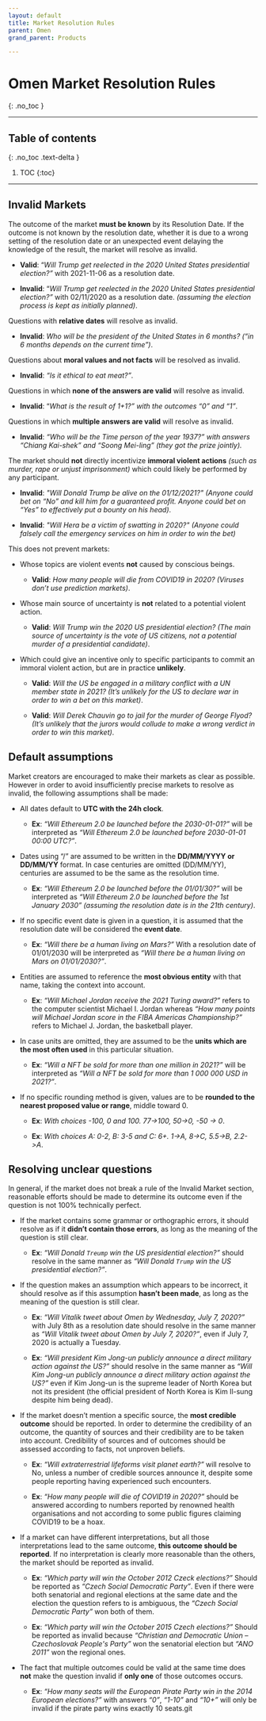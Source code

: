 ```yaml
---
layout: default
title: Market Resolution Rules
parent: Omen
grand_parent: Products

---
```


# Omen Market Resolution Rules
{: .no_toc }

___

## Table of contents
{: .no_toc .text-delta }

1. TOC
{:toc}

---

## Invalid Markets 

The outcome of the market **must be known** by its Resolution Date. If the outcome is not known by the resolution date, whether it is due to a wrong setting of the resolution date or an unexpected event delaying the knowledge of the result, the market will resolve as invalid. 
- **Valid**: “*Will Trump get reelected in the 2020 United States presidential election?”* with 2021-11-06 as a resolution date. 

- **Invalid**: “*Will Trump get reelected in the 2020 United States presidential election?”* with 02/11/2020 as a resolution date. *(assuming the election process is kept as initially planned)*.

Questions with **relative dates** will resolve as invalid. 

- **Invalid**: *Who will be the president of the United States in 6 months? (“in 6 months depends on the current time”)*. 

Questions about **moral values and not facts** will be resolved as invalid. 

- **Invalid**: *“Is it ethical to eat meat?”*. 

Questions in which **none of the answers are valid** will resolve as invalid. 

- **Invalid**: “*What is the result of 1+1?” with the outcomes “0” and “1”*. 

Questions in which **multiple answers are valid** will resolve as invalid. 

- **Invalid**: *“Who will be the Time person of the year 1937?” with answers “Chiang Kai-shek” and “Soong Mei-ling” (they got the prize jointly).* 

The market should **not** directly incentivize **immoral violent actions** *(such as murder, rape or unjust imprisonment)* which could likely be performed by any participant. 

- **Invalid**: *"Will Donald Trump be alive on the 01/12/2021?" (Anyone could bet on “No” and kill him for a guaranteed profit. Anyone could bet on “Yes” to effectively put a bounty on his head)*. 

- **Invalid**: *"Will Hera be a victim of swatting in 2020?" (Anyone could falsely call the emergency services on him in order to win the bet)* 

This does not prevent markets: 

 - Whose topics are violent events **not** caused by conscious beings. 
 
    - **Valid**: *How many people will die from COVID19 in 2020? (Viruses don’t use prediction markets)*. 

  - Whose main source of uncertainty is **not** related to a potential violent action. 
  
      -  **Valid**: *Will Trump win the 2020 US presidential election? (The main source of uncertainty is the vote of US citizens, not a potential murder of a presidential candidate)*. 

  - Which could give an incentive only to specific participants to commit an immoral violent action, but are in practice **unlikely**. 
  
      -  **Valid**: *Will the US be engaged in a military conflict with a UN member state in 2021? (It’s unlikely for the US to declare war in order to win a bet on this market)*. 
      
    -   **Valid**: *Will Derek Chauvin go to jail for the murder of George Flyod? (It’s unlikely that the jurors would collude to make a wrong verdict in order to win this market)*. 

## Default assumptions 

Market creators are encouraged to make their markets as clear as possible. However in order to avoid insufficiently precise markets to resolve as invalid, the following assumptions shall be made: 

- All dates default to **UTC with the 24h clock**. 
    - **Ex**: *“Will Ethereum 2.0 be launched before the 2030-01-01?”* will be interpreted as *“Will Ethereum 2.0 be launched before 2030-01-01 00:00 UTC?”*. 

- Dates using “/” are assumed to be written in the **DD/MM/YYYY or DD/MM/YY** format. In case centuries are omitted (DD/MM/YY), centuries are assumed to be the same as the resolution time. 
    - **Ex**: *“Will Ethereum 2.0 be launched before the 01/01/30?”* will be interpreted as *“Will Ethereum 2.0 be launched before the 1st January 2030” (assuming the resolution date is in the 21th century)*. 

- If no specific event date is given in a question, it is assumed that the resolution date will be considered the **event date**. 
    - **Ex**: *“Will there be a human living on Mars?”* With a resolution date of 01/01/2030 will be interpreted as *“Will there be a human living on Mars on 01/01/2030?”*. 

- Entities are assumed to reference the **most obvious entity** with that name, taking the context into account. 
    - **Ex**: *“Will Michael Jordan receive the 2021 Turing award?”* refers to the computer scientist Michael I. Jordan whereas *“How many points will Michael Jordan score in the FIBA Americas Championship?”* refers to Michael J. Jordan, the basketball player. 

- In case units are omitted, they are assumed to be the **units which are the most often used** in this particular situation. 
  - **Ex**: *“Will a NFT be sold for more than one million in 2021?”* will be interpreted as *“Will a NFT be sold for more than 1 000 000 USD in 2021?”*. 

- If no specific rounding method is given, values are to be **rounded to the nearest proposed value or range**, middle toward 0. 
    - **Ex**: *With choices -100, 0 and 100. 77->100, 50->0, -50 -> 0*. 
    
    - **Ex**: *With choices A: 0-2, B: 3-5 and C: 6+. 1->A, 8->C, 5.5->B, 2.2->A*. 

## Resolving unclear questions 

In general, if the market does not break a rule of the Invalid Market section, reasonable efforts should be made to determine its outcome even if the question is not 100% technically perfect. 

- If the market contains some grammar or orthographic errors, it should resolve as if it **didn’t contain those errors**, as long as the meaning of the question is still clear. 
    - **Ex**: *“Will Donald `Treump` win the US presidential election?”* should resolve in the same manner as *“Will Donald `Trump` win the US presidential election?”*. 

- If the question makes an assumption which appears to be incorrect, it should resolve as if this assumption **hasn’t been made**, as long as the meaning of the question is still clear. 
    - **Ex**: *“Will Vitalik tweet about Omen by Wednesday, July 7, 2020?”* with July 8th as a resolution date should resolve in the same manner as *“Will Vitalik tweet about Omen by July 7, 2020?”*, even if July 7, 2020 is actually a Tuesday. 
    
    - **Ex**: *“Will president Kim Jong-un publicly announce a direct military action against the US?”* should resolve in the same manner as *“Will Kim Jong-un publicly announce a direct military action against the US?”* even if Kim Jong-un is the supreme leader of North Korea but not its president (the official president of North Korea is Kim Il-sung despite him being dead). 

- If the market doesn’t mention a specific source, the **most credible outcome** should be reported. In order to determine the credibility of an outcome, the quantity of sources and their credibility are to be taken into account. Credibility of sources and of outcomes should be assessed according to facts, not unproven beliefs. 

  - **Ex**: *“Will extraterrestrial lifeforms visit planet earth?”* will resolve to No, unless a number of credible sources announce it, despite some people reporting having experienced such encounters.   
    
  - **Ex**: *“How many people will die of COVID19 in 2020?”* should be answered according to numbers reported by renowned health organisations and not according to some public figures claiming COVID19 to be a hoax. 

- If a market can have different interpretations, but all those interpretations lead to the same outcome, **this outcome should be reported**. If no interpretation is clearly more reasonable than the others, the market should be reported as invalid. 

    - **Ex**: *“Which party will win the October 2012 Czeck elections?”* Should be reported as *“Czech Social Democratic Party”*. Even if there were both senatorial and regional elections at the same date and the election the question refers to is ambiguous, the *“Czech Social Democratic Party”* won both of them. 

    - **Ex**: *“Which party will win the October 2015 Czech elections?”* Should be reported as invalid because *“Christian and Democratic Union – Czechoslovak People's Party”* won the senatorial election but *“ANO 2011”* won the regional ones. 

- The fact that multiple outcomes could be valid at the same time does **not** make the question invalid if **only one** of those outcomes occurs. 

    - **Ex**: *“How many seats will the European Pirate Party win in the 2014 European elections?”* with answers *“0”*, *“1-10”* and *“10+”* will only be invalid if the pirate party wins exactly 10 seats.git